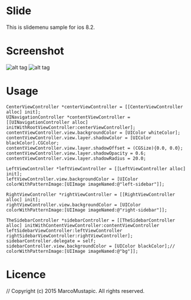 # Slide
This is slidemenu sample for ios 8.2.

# Screenshot
![alt tag](https://cloud.githubusercontent.com/assets/10333421/7195432/1d89dcf2-e4c8-11e4-9439-e5c4b694c06f.png)
![alt tag](https://cloud.githubusercontent.com/assets/10333421/7195436/2b492636-e4c8-11e4-9dea-c7bef01724c1.png)


# Usage

    CenterViewController *centerViewController = [[CenterViewController alloc] init];
    UINavigationController *contentViewController = [[UINavigationController alloc] initWithRootViewController:centerViewController];
    contentViewController.view.backgroundColor = [UIColor whiteColor];
    contentViewController.view.layer.shadowColor = [UIColor blackColor].CGColor;
    contentViewController.view.layer.shadowOffset = (CGSize){0.0, 0.0};
    contentViewController.view.layer.shadowOpacity = 0.6;
    contentViewController.view.layer.shadowRadius = 20.0;
    
    LeftViewController *leftViewController = [[LeftViewController alloc] init];
    leftViewController.view.backgroundColor = [UIColor colorWithPatternImage:[UIImage imageNamed:@"left-sidebar"]];
    
    RightViewController *rightViewController = [[RightViewController alloc] init];
    rightViewController.view.backgroundColor = [UIColor colorWithPatternImage:[UIImage imageNamed:@"right-sidebar"]];
    
    TheSidebarController *sidebarController = [[TheSidebarController alloc] initWithContentViewController:contentViewController leftSidebarViewController:leftViewController rightSidebarViewController:rightViewController];
    sidebarController.delegate = self;
    sidebarController.view.backgroundColor = [UIColor blackColor];// colorWithPatternImage:[UIImage imageNamed:@"bg"]];
    
# Licence

//  Copyright (c) 2015 MarcoMustapic. All rights reserved.

